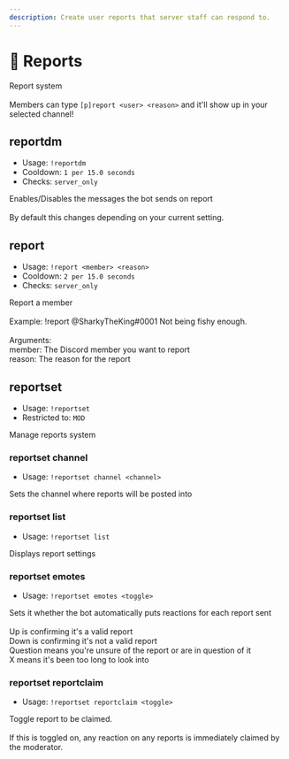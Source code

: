 ```yaml
---
description: Create user reports that server staff can respond to.
---
```


# 📧 Reports

Report system\
\
Members can type `[p]report <user> <reason>` and it'll show up in your selected channel!

## reportdm

* Usage: `!reportdm`
* Cooldown: `1 per 15.0 seconds`
* Checks: `server_only`

Enables/Disables the messages the bot sends on report\
\
By default this changes depending on your current setting.

## report

* Usage: `!report <member> <reason>`
* Cooldown: `2 per 15.0 seconds`
* Checks: `server_only`

Report a member\
\
Example: !report @SharkyTheKing#0001 Not being fishy enough.\
\
Arguments:\
member: The Discord member you want to report\
reason: The reason for the report

## reportset

* Usage: `!reportset`
* Restricted to: `MOD`

Manage reports system

### reportset channel

* Usage: `!reportset channel <channel>`

Sets the channel where reports will be posted into

### reportset list

* Usage: `!reportset list`

Displays report settings

### reportset emotes

* Usage: `!reportset emotes <toggle>`

Sets it whether the bot automatically puts reactions for each report sent\
\
Up is confirming it's a valid report\
Down is confirming it's not a valid report\
Question means you're unsure of the report or are in question of it\
X means it's been too long to look into

### reportset reportclaim

* Usage: `!reportset reportclaim <toggle>`

Toggle report to be claimed.\
\
If this is toggled on, any reaction on any reports is immediately claimed by the moderator.
